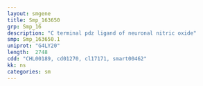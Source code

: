 ```yaml
---
layout: smgene
title: Smp_163650
grp: Smp_16
description: "C terminal pdz ligand of neuronal nitric oxide"
smp: Smp_163650.1
uniprot: "G4LY20"
length:  2748
cdd: "CHL00189, cd01270, cl17171, smart00462"
kk: ns
categories: sm
---
```

